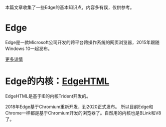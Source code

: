 本篇文章收集了一些Edge的基本知识点，内容多有误，仅供参考。

# Edge
	
Edge是一款Microsoft公司开发的跨平台跨操作系统的网页浏览器，2015年跟随Windows 10一起发布。

[更多详情](https://en.wikipedia.org/wiki/Microsoft_Edge)

# Edge的内核：[EdgeHTML](https://en.wikipedia.org/wiki/EdgeHTML) 

EdgeHTML是基于IE的内核Trident开发的。

2018年Edge基于Chromium重新开发，到2020正式发布。 所以目前Edge和Chrome一样都是基于Chromium开发的浏览器了。自然用的内核也是BLink和V8了。
